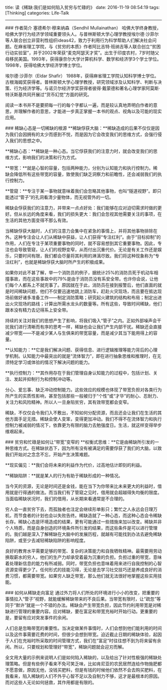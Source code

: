 title: 读《稀缺:我们是如何陷入贫穷与忙碌的》
date: 2016-11-19 08:54:19
tags: [Thinking]
categories: Life-Talk

---

### 作者简介
塞德希尔·穆来纳森（Sendhil Mullainathan）
哈佛大学终身教授，哈佛大学行为经济学领域重要领头人。与普林斯顿大学心理学教授埃尔德·沙菲尔等人联合创立非营利性组织ideas42，致力于利用行为科学帮助人们解决社会问题。在麻省理工学院，与《贫穷的本质》作者阿比吉特·班纳吉等人联合创立“贫困行动实验室”，并于2002年荣获“麦克阿瑟天才奖”。出生于印度农村，7岁时随父母移民美国。1993年，获得康奈尔大学计算机科学、数学和经济学3个学士学位。1998年，获得哈佛大学经济学博士学位。

埃尔德·沙菲尔（Eldar Shafir）
1988年，获得麻省理工学院认知科学博士学位。古根海姆奖获得者。普林斯顿大学心理学教授，研究领域涉及认知科学、判断与决策、行为经济学等。与诺贝尔经济学奖获得者彼得·戴蒙德和著名心理学家阿莫斯·特沃斯基共同开展过“货币幻觉”方面的研究。

阅读一本书并不是要把每一行的每个字都认一遍，而是较认真地弄明白作者的意思，并理解作者的意思，才能进一步真正掌握一本书的观点、视角以及可能的现实应用。

### 稀缺心态是一切稀缺的根源
**稀缺俘获大脑：**稀缺造成的后果不仅仅是因为我们会因拥有的太少而感到不悦，而是因为它会改变我们的思维方式，会强行侵入我们的思想之中。

**稀缺心态：**稀缺是一种心态。当它俘获我们的注意力时，就会改变我们的思维方式，影响我们的决策和行为方式。

**带宽：**就是心智的容量，包括两种能力，分别为认知能力和执行控制力。稀缺会降低所有这些带宽的容量，致使我们缺乏洞察力和前瞻性，还会减弱我们的执行控制力。

**管窥：**专注于某一事物就意味着我们会忽略其他事物，也叫“隧道视野”。即只能透过“管子”的孔洞看清少量物体，而无视管外的一切。

稀缺会俘获我们的注意力，并带来一点点好处：我们能够在应对迫切需求时做的更好。但从长远的角度来看，我们的损失更大：我们会忽视其他需要关注的事项，在生活的其他方面变得不那么有效。

当稀缺俘获大脑时，人们的注意力会集中在紧急的事情上，并将其他事物排除在外。这种专注会让人们从稀缺中获益，让人们获得“专注红利”。由于“目标抑制”的作用，人们在专注于某项重要事物的同时，就不容易想到其它重要事物。因此，专注也会导致管窥，让人们的视野变窄，从而付出沉重代价。无论是有关工作还是娱乐，只要时间有限，我们都会尽量将其利用的淋漓尽致。我们将这种现象称为“专注红利”，也就是稀缺俘获大脑时所产生的积极成果。

如果你对此不甚了解，举一个消防员的例子，据统计25%的消防员死于机动车相撞事故，而在这些事故中的79%是由于消防员没有系安全带。也许你会说，让他们每个人都系上不就完事了。原因就在于此，消防员在接到报警后，他们直面的就是时间稀缺问题，他们不仅要迅速地跳上消防车，赶赴火灾现场，而且要在抵达现场前做好诸多准备工作——制定消防策略；研究起火建筑的结构和布局；制定出进出火灾现场的路线；计算出所需水龙头的数量等。所有这些，导致时间稀缺，他们跟本没有精力去记得系上安全带。

持续的关注对我们的思想产生了影响，将我们吸入“管子”之内。正如外部噪声会干扰我们进行清晰而有序的思考一样，稀缺也会让我们产生内部干扰。稀缺还会直接减少带宽——不是减少某人与生俱来的带宽容量，而是减少其当下能用得上的容量。

**认知能力：**它是我们解决问题、获得信息、进行逻辑推理等能力背后的心理学机制。认知能力中最突出的就是“流体智力”，即在进行抽象思维和推理时，在无须特定学习或体验的情况下解决问题的能力。

**执行控制力：**其作用存在于我们管理自身认知能力的过程中，包括计划、关注、发起并抑制行为和控制冲动等。

分心、爱忘事、缺乏冲动控制能力。这些效应的规模也体现了带宽负担对各类行为所产生的实质性影响，甚至包括那些一般被归于“个性”或“才华”的耐心、忍耐力、关注力和风险精神。所以人一旦身陷贫穷，其有效带宽都会变窄。

稀缺，不仅仅会令我们入不敷出，不知如何分配资源，而且还会让我们在生活的其他方面手足无措。稀缺会使人变笨，变得更加冲动。我们不得不在流体智力和执行控制力被减弱的情况下，依靠更为有限的脑力去勉强度日。生活，就这样变得举步维艰起来。

### 贫穷和忙碌是如何让“带宽”变窄的
**权衡式思维：**它是由稀缺所引发的一种思维方式。在稀缺状态下，因为所有没有被满足的需要俘获了我们的大脑，以致我们开始对之念念不忘，开始产生决策难题。

**现实偏见：**我们会将未来的利益作为代价，过高地估计即刻的利益。

**稀缺陷阱：**就是某人的行为有助于稀缺形成的一种情况。

当今天的资源，无论是时间还是金钱，能在当下为你带来比未来更大的利益时，借用就是行得通的做法。而当我们有了管窥之见时，借用就会超越得失均衡的限度。当面临稀缺状况时，我们的借用，从长期来看通常是不合理的。

穷人会一直贫穷下去，而孤独者也注定会继续形单影只；繁忙之人永远会日理万机，而节食者的计划也会以失败告终。稀缺造就了一种心态，而这种心态会令稀缺长存。稀缺心态是环境造成的结果，更有可能通过一些措施来加以改变。稀缺并非个人特质，而是自身创造的环境条件所引发的结果，而这些条件是可以进行管理的。我们越是深入了解稀缺在大脑中的发展历程，就越有可能找到办法去避免稀缺陷阱，或至少去减轻稀缺陷阱的影响程度。

良好的教育水平需要足够的带宽、复杂的决策能力和自我牺牲精神。最需要用劳动换取薪水的穷人，他们的生产力却承受着最为沉重的负担。负担过重的带宽，意味着处理新信息的能力有所减弱。同时，带宽负担也意味着用来进行自我控制的心智资源变得更少了。任何形式的技能习得，无论是去学习社交技巧还是养成良好的消费习惯，都需要带宽。如果穷人缺乏带宽，那么他们就无法很好地掌握这些实用技能。

### 如何从稀缺走向富足
通过外力将人们所处的环境进行小小的改变，把重要的事情拉入“管子”视野，就能缓解稀缺带来的不良后果。当带宽有限时，让“疏忽”等同于“默许”就是一个不错的办法。稀缺会产生带宽负担，因此节约利用带宽是对稀缺进行管理的重要内容。应对稀缺，要在富足和带宽充裕时开始行动。更重要的是，要留有应对突发事件的余闲。

人们总是忽略带宽的重要性。当决定做某件事情时，人们会想到他们能利用的时间以及这件事需要花费的时间，但很少会想到带宽。迫近截止日期的稀缺体验，起因于人们在充裕时所采取的时间管理方式，我们在“富足”时往往想不到为将来留有余闲。所以，只要规划和管理好“带宽”，稀缺问题就会迎刃而解。

全文用大量的示例来说明人们是如何陷入稀缺的，以及给出了针对性极强的稀缺处理策略。但是有些例子看来不免可笑乏味，比如肯尼亚的农民居然连给作物施肥都不愿意做，原因无他，没钱买肥料，但是有钱的时候他们依然不会去购买肥料，在我看来，陷入稀缺的人们不外乎心智不足以及自制力不够，这才是最根本的原因。而对这些人无论如何拯救，其作用都是有限的。
